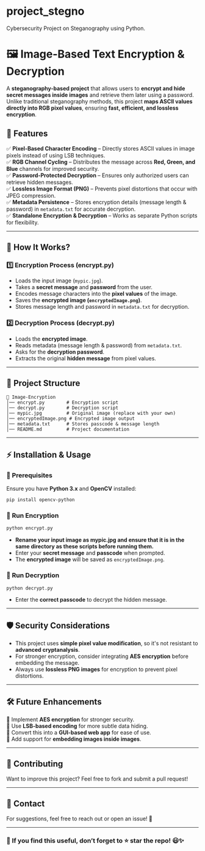 # project_stegno
Cybersecurity Project on Steganography using Python.

# **🖼️ Image-Based Text Encryption & Decryption**

A **steganography-based project** that allows users to **encrypt and hide secret messages inside images** and retrieve them later using a password. Unlike traditional steganography methods, this project **maps ASCII values directly into RGB pixel values**, ensuring **fast, efficient, and lossless encryption**.

## **📌 Features**

✅ **Pixel-Based Character Encoding** – Directly stores ASCII values in image pixels instead of using LSB techniques.  
✅ **RGB Channel Cycling** – Distributes the message across **Red, Green, and Blue** channels for improved security.  
✅ **Password-Protected Decryption** – Ensures only authorized users can retrieve hidden messages.  
✅ **Lossless Image Format (PNG)** – Prevents pixel distortions that occur with JPEG compression.  
✅ **Metadata Persistence** – Stores encryption details (message length & password) in `metadata.txt` for accurate decryption.  
✅ **Standalone Encryption & Decryption** – Works as separate Python scripts for flexibility.  

---

## **🚀 How It Works?**

### **1️⃣ Encryption Process (encrypt.py)**  
- Loads the input image (`mypic.jpg`).  
- Takes a **secret message** and **password** from the user.  
- Encodes message characters into the **pixel values** of the image.  
- Saves the **encrypted image (`encryptedImage.png`)**.  
- Stores message length and password in `metadata.txt` for decryption.  

### **2️⃣ Decryption Process (decrypt.py)**  
- Loads the **encrypted image**.  
- Reads metadata (message length & password) from `metadata.txt`.  
- Asks for the **decryption password**.  
- Extracts the original **hidden message** from pixel values.  

---

## **📂 Project Structure**

```
📁 Image-Encryption
│── encrypt.py        # Encryption script
│── decrypt.py        # Decryption script
│── mypic.jpg         # Original image (replace with your own)
│── encryptedImage.png # Encrypted image output
│── metadata.txt      # Stores passcode & message length
│── README.md         # Project documentation
```

---

## **⚡ Installation & Usage**

### **🔹 Prerequisites**
Ensure you have **Python 3.x** and **OpenCV** installed:
```sh
pip install opencv-python
```

### **🔹 Run Encryption**
```sh
python encrypt.py
```
- **Rename your input image as mypic.jpg and ensure that it is in the same directory as these scripts before running them.**
- Enter your **secret message** and **passcode** when prompted.  
- The **encrypted image** will be saved as `encryptedImage.png`.
  
### **🔹 Run Decryption**
```sh
python decrypt.py
```
- Enter the **correct passcode** to decrypt the hidden message.  

---

## **🛡️ Security Considerations**
- This project uses **simple pixel value modification**, so it's not resistant to **advanced cryptanalysis**.  
- For stronger encryption, consider integrating **AES encryption** before embedding the message.  
- Always use **lossless PNG images** for encryption to prevent pixel distortions.  

---

## **🛠️ Future Enhancements**
🚀 Implement **AES encryption** for stronger security.  
🚀 Use **LSB-based encoding** for more subtle data hiding.  
🚀 Convert this into a **GUI-based web app** for ease of use.  
🚀 Add support for **embedding images inside images**.  

---

## **🤝 Contributing**
Want to improve this project? Feel free to fork and submit a pull request!  

---

## **📩 Contact**
For suggestions, feel free to reach out or open an issue! 🚀  

---

### **🌟 If you find this useful, don’t forget to ⭐ star the repo!** 😃✨

